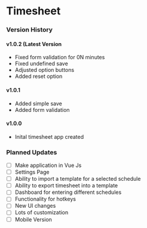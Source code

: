 # Timesheet

### Version History
#### v1.0.2 (Latest Version
- Fixed form validation for 0N minutes
- Fixed undefined save
- Adjusted option buttons
- Added reset option

#### v1.0.1
- Added simple save
- Added form validation

#### v1.0.0
- Inital timesheet app created


### Planned Updates
- [ ] Make application in Vue Js
- [ ] Settings Page
- [ ] Ability to import a template for a selected schedule
- [ ] Ability to export timesheet into a template
- [ ] Dashboard for entering different schedules
- [ ] Functionality for hotkeys
- [ ] New UI changes
- [ ] Lots of customization
- [ ] Mobile Version
